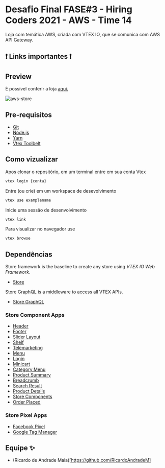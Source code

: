 # Desafio Final FASE#3 - Hiring Coders 2021 - AWS - Time 14

Loja com temática AWS, criada com VTEX IO, que se comunica com AWS API Gateway.

## ❗ Links importantes ❗


## Preview

É possível conferir a loja [aqui.](https://hiringcoders202114.myvtex.com/)

![aws-store](https://raw.githubusercontent.com/MichelSilvas/vtex-io-aws/master/docs/assets/screencapture-ricardo-hiringcoders202114-myvtex-2021-08-30-17_20_01.pngg)

## Pre-requisitos
- [Git](https://git-scm.com)
- [Node.js](https://nodejs.org/pt-br/)
- [Yarn](https://classic.yarnpkg.com/)
- [Vtex Toolbelt](https://vtex.io/docs/getting-started/desenvolva-componentes-usando-vtex-io-e-react/2/)

## Como vizualizar
Apos clonar o repositório, em um terminal entre em sua conta Vtex
```bash
vtex login {conta}
```
Entre (ou crie) em um workspace de desevolvimento
```bash
vtex use examplename
```
Inicie uma sessão de desenvolvimento
```bash
vtex link
```
Para visualizar no navegador use
```bash
vtex browse
```

## Dependências

Store framework is the baseline to create any store using _VTEX IO Web Framework_.

- [Store](https://github.com/vtex-apps/store/blob/master/README.md)

Store GraphQL is a middleware to access all VTEX APIs.

- [Store GraphQL](https://github.com/vtex-apps/store-graphql/blob/master/docs/README.md)

### Store Component Apps

- [Header](https://github.com/vtex-apps/store-header/blob/master/docs/README.md)
- [Footer](https://github.com/vtex-apps/store-footer/blob/master/docs/README.md)
- [Slider Layout](https://github.com/vtex-apps/slider-layout/blob/master/docs/README.md)
- [Shelf](https://github.com/vtex-apps/shelf/blob/master/docs/README.md)
- [Telemarketing](https://github.com/vtex-apps/telemarketing/blob/master/docs/README.md)
- [Menu](https://github.com/vtex-apps/menu/blob/master/docs/README.md)
- [Login](https://github.com/vtex-apps/login/blob/master/docs/README.md)
- [Minicart](https://github.com/vtex-apps/minicart/blob/master/docs/README.md)
- [Category Menu](https://github.com/vtex-apps/category-menu/blob/master/docs/README.md)
- [Product Summary](https://github.com/vtex-apps/product-summary/blob/master/docs/README.md)
- [Breadcrumb](https://github.com/vtex-apps/breadcrumb/blob/master/docs/README.md)
- [Search Result](https://github.com/vtex-apps/search-result/blob/master/docs/README.md)
- [Product Details](https://github.com/vtex-apps/product-details/blob/master/docs/README.md)
- [Store Components](https://github.com/vtex-apps/store-components/blob/master/docs/README.md)
- [Order Placed](https://github.com/vtex-apps/order-placed/blob/master/docs/README.md)

### Store Pixel Apps

- [Facebook Pixel](https://github.com/vtex-apps/facebook-pixel/blob/master/docs/README.md)
- [Google Tag Manager](https://github.com/vtex-apps/google-tag-manager/blob/master/docs/README.md)

## Equipe ✨

- (Ricardo de Andrade Maia)[https://github.com/RicardoAndradeM]

